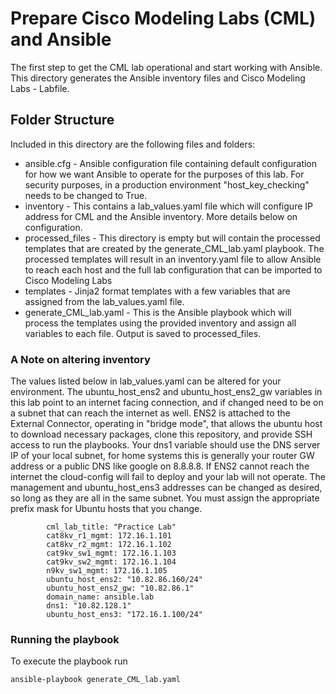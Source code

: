 # Prepare Cisco Modeling Labs (CML) and Ansible

The first step to get the CML lab operational and start working with Ansible.  This directory generates the Ansible inventory files and Cisco Modeling Labs - Labfile.

## Folder Structure

Included in this directory are the following files and folders:

* ansible.cfg - Ansible configuration file containing default configuration for how we want Ansible to operate for the purposes of this lab.  For security purposes, in a production environment "host_key_checking" needs to be changed to True.
* inventory - This contains a lab_values.yaml file which will configure IP address for CML and the Ansible inventory.  More details below on configuration.
* processed_files - This directory is empty but will contain the processed templates that are created by the generate_CML_lab.yaml playbook.  The processed templates will result in an inventory.yaml file to allow Ansible to reach each host and the full lab configuration that can be imported to Cisco Modeling Labs
* templates - Jinja2 format templates with a few variables that are assigned from the lab_values.yaml file.
* generate_CML_lab.yaml - This is the Ansible playbook which will process the templates using the provided inventory and assign all variables to each file.  Output is saved to processed_files.

### A Note on altering inventory

The values listed below in lab_values.yaml can be altered for your environment.  The ubuntu_host_ens2 and ubuntu_host_ens2_gw variables in this lab point to an internet facing connection, and if changed need to be on a subnet that can reach the internet as well.  ENS2 is attached to the External Connector, operating in "bridge mode", that allows the ubuntu host to download necessary packages, clone this repository, and provide SSH access to run the playbooks. Your dns1 variable should use the DNS server IP of your local subnet, for home systems this is generally your router GW address or a public DNS like google on 8.8.8.8.  If ENS2 cannot reach the internet the cloud-config will fail to deploy and your lab will not operate.  The management and ubuntu_host_ens3 addresses can be changed as desired, so long as they are all in the same subnet.  You must assign the appropriate prefix mask for Ubuntu hosts that you change.

```
        cml_lab_title: "Practice Lab"
        cat8kv_r1_mgmt: 172.16.1.101
        cat8kv_r2_mgmt: 172.16.1.102
        cat9kv_sw1_mgmt: 172.16.1.103
        cat9kv_sw2_mgmt: 172.16.1.104
        n9kv_sw1_mgmt: 172.16.1.105
        ubuntu_host_ens2: "10.82.86.160/24"
        ubuntu_host_ens2_gw: "10.82.86.1"
        domain_name: ansible.lab
        dns1: "10.82.128.1"
        ubuntu_host_ens3: "172.16.1.100/24"
```

### Running the playbook

To execute the playbook run

```
ansible-playbook generate_CML_lab.yaml
```